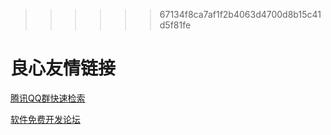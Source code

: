  >>>>>> 67134f8ca7af1f2b4063d4700d8b15c41d5f81fe


 # 良心友情链接

[腾讯QQ群快速检索](http://u.720life.cn/s/8cf73f7c)

[软件免费开发论坛](http://u.720life.cn/s/bbb01dc0)